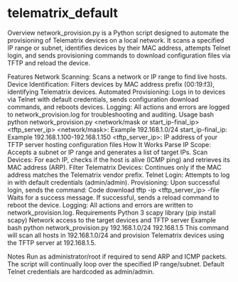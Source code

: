 # telematrix_default
Overview
network_provision.py is a Python script designed to automate the provisioning of Telematrix devices on a local network. It scans a specified IP range or subnet, identifies devices by their MAC address, attempts Telnet login, and sends provisioning commands to download configuration files via TFTP and reload the device.

Features
Network Scanning: Scans a network or IP range to find live hosts.
Device Identification: Filters devices by MAC address prefix (00:19:f3), identifying Telematrix devices.
Automated Provisioning: Logs in to devices via Telnet with default credentials, sends configuration download commands, and reboots devices.
Logging: All actions and errors are logged to network_provision.log for troubleshooting and auditing.
Usage
bash
python network_provision.py <network/mask or start_ip-final_ip> <tftp_server_ip>
<network/mask>: Example 192.168.1.0/24
start_ip-final_ip: Example 192.168.1.100-192.168.1.150
<tftp_server_ip>: IP address of your TFTP server hosting configuration files
How It Works
Parse IP Scope: Accepts a subnet or IP range and generates a list of target IPs.
Scan Devices: For each IP, checks if the host is alive (ICMP ping) and retrieves its MAC address (ARP).
Filter Telematrix Devices: Continues only if the MAC address matches the Telematrix vendor prefix.
Telnet Login: Attempts to log in with default credentials (admin/admin).
Provisioning:
Upon successful login, sends the command:
Code
download tftp -ip <tftp_server_ip> -file <mac>
Waits for a success message.
If successful, sends a reload command to reboot the device.
Logging: All actions and errors are written to network_provision.log.
Requirements
Python 3
scapy library (pip install scapy)
Network access to the target devices and TFTP server
Example
bash
python network_provision.py 192.168.1.0/24 192.168.1.5
This command will scan all hosts in 192.168.1.0/24 and provision Telematrix devices using the TFTP server at 192.168.1.5.

Notes
Run as administrator/root if required to send ARP and ICMP packets.
The script will continually loop over the specified IP range/subnet.
Default Telnet credentials are hardcoded as admin/admin.
